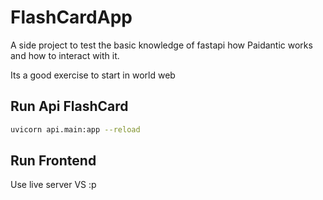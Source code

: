 # FlashCardApp

A side project to test the basic knowledge of fastapi how Paidantic works and how to interact with it.

Its a good exercise to start in world web

## Run Api FlashCard
```bash
uvicorn api.main:app --reload
```

## Run Frontend
Use live server VS :p